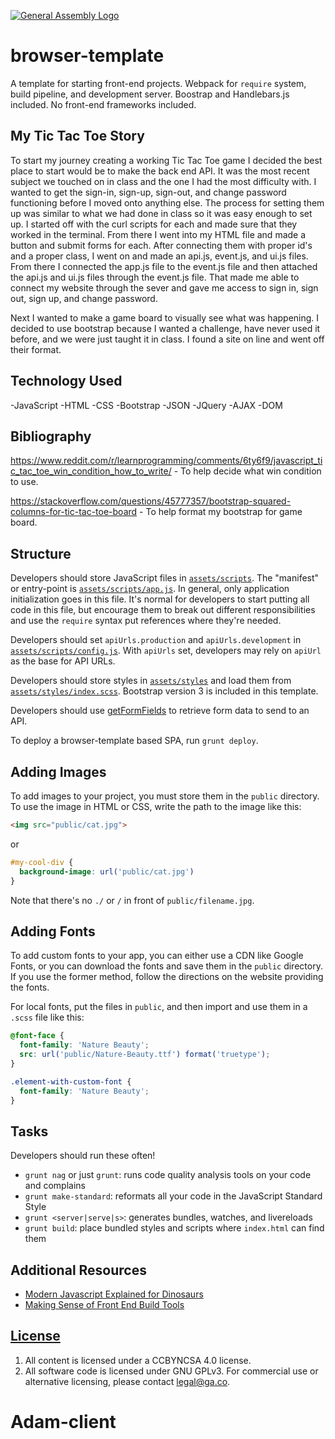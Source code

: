 [![General Assembly Logo](https://camo.githubusercontent.com/1a91b05b8f4d44b5bbfb83abac2b0996d8e26c92/687474703a2f2f692e696d6775722e636f6d2f6b6538555354712e706e67)](https://generalassemb.ly/education/web-development-immersive)

# browser-template

A template for starting front-end projects. Webpack for `require` system, build
pipeline, and development server. Boostrap and Handlebars.js included. No
front-end frameworks included.

## My Tic Tac Toe Story
To start my journey creating a working Tic Tac Toe game I decided the best place to start would be to make the back end API. It was the most recent subject we touched on in class and the one I had the most difficulty with. I wanted to get the sign-in, sign-up, sign-out, and change password functioning before I moved onto anything else. The process for setting them up was similar to what we had done in class so it was easy enough to set up. I started off with the curl scripts for each and made sure that they worked in the terminal. From there I went into my HTML file and made a button and submit forms for each. After connecting them with proper id's and a proper class, I went on and made an api.js, event.js, and ui.js files. From there I connected the app.js file to the event.js file and then attached the api.js and ui.js files through the event.js file. That made me able to connect my website through the sever and gave me access to sign in, sign out, sign up, and change password.

Next I wanted to make a game board to visually see what was happening. I decided to use bootstrap because I wanted a challenge, have never used it before, and we were just taught it in class. I found a site on line and went off their format.

## Technology Used
-JavaScript
-HTML
-CSS
-Bootstrap
-JSON
-JQuery
-AJAX
-DOM

## Bibliography
https://www.reddit.com/r/learnprogramming/comments/6ty6f9/javascript_tic_tac_toe_win_condition_how_to_write/ - To help decide what win condition to use.

https://stackoverflow.com/questions/45777357/bootstrap-squared-columns-for-tic-tac-toe-board - To help format my bootstrap for game board.

## Structure

Developers should store JavaScript files in [`assets/scripts`](assets/scripts).
The "manifest" or entry-point is
[`assets/scripts/app.js`](assets/scripts/app.js). In general, only
application initialization goes in this file. It's normal for developers to
start putting all code in this file, but encourage them to break out different
responsibilities and use the `require` syntax put references where they're
needed.

Developers should set `apiUrls.production` and `apiUrls.development` in
[`assets/scripts/config.js`](assets/scripts/config.js).  With
`apiUrls` set, developers may rely on `apiUrl` as the base for API
URLs.

Developers should store styles in [`assets/styles`](assets/styles) and load them
from [`assets/styles/index.scss`](assets/styles/index.scss). Bootstrap version 3 is
included in this template.

Developers should use [getFormFields](get-form-fields.md) to retrieve form data
to send to an API.

To deploy a browser-template based SPA, run `grunt deploy`.

## Adding Images

To add images to your project, you must store them in the `public` directory.
To use the image in HTML or CSS, write the path to the image like this:

```html
<img src="public/cat.jpg">
```
or
```css
#my-cool-div {
  background-image: url('public/cat.jpg')
}
```

Note that there's no `./` or `/` in front of `public/filename.jpg`.

## Adding Fonts

To add custom fonts to your app, you can either use a CDN like Google Fonts, or
you can download the fonts and save them in the `public` directory. If you use
the former method, follow the directions on the website providing the fonts.

For local fonts, put the files in `public`, and then import and use them in a
`.scss` file like this:

```scss
@font-face {
  font-family: 'Nature Beauty';
  src: url('public/Nature-Beauty.ttf') format('truetype');
}

.element-with-custom-font {
  font-family: 'Nature Beauty';
}
```

## Tasks

Developers should run these often!

- `grunt nag` or just `grunt`: runs code quality analysis tools on your code
    and complains
- `grunt make-standard`: reformats all your code in the JavaScript Standard Style
- `grunt <server|serve|s>`: generates bundles, watches, and livereloads
- `grunt build`: place bundled styles and scripts where `index.html` can find
    them

## Additional Resources

- [Modern Javascript Explained for Dinosaurs](https://medium.com/@peterxjang/modern-javascript-explained-for-dinosaurs-f695e9747b70)
- [Making Sense of Front End Build Tools](https://medium.freecodecamp.org/making-sense-of-front-end-build-tools-3a1b3a87043b)

## [License](LICENSE)

1. All content is licensed under a CC­BY­NC­SA 4.0 license.
1. All software code is licensed under GNU GPLv3. For commercial use or
    alternative licensing, please contact legal@ga.co.
# Adam-client
